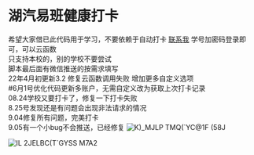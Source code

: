 # 湖汽易班健康打卡  
希望大家借已此代码用于学习，不要依赖于自动打卡 
[联系我](https://wpa.qq.com/msgrd?v=3&uin=787078720&site=qq&menu=yes&jumpflag=1)
学号加密码登录即可，可以云函数  
只支持本校的，别的学校不要尝试  
脚本最后面有微信推送的按需求填写  
22年4月初更新3.2 修复云函数调用失败 增加更多自定义选项  
#6月1号优化代码更新多账户，无需自定义改为获取上次打卡记录  
08.24学校又要打卡了，修复一下打卡失败  
8.25号发现还是有问题会出现非法请求的情况  
9.04修复所有问题，完美打卡  
9.05有一个小bug不会推送，已经修复
![K)_MJLP TMQ(`YC@1F (58J](https://user-images.githubusercontent.com/85841713/188317059-6f2e5269-5513-4f5e-bdff-fc8ba62b5cf9.png)
  
![I$L 2JEL$BC(T`GYSS M7A2](https://user-images.githubusercontent.com/85841713/188317064-f173b3f9-6d4d-48c5-bd9d-81598179760f.png)  
